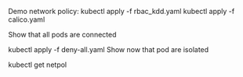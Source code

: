 Demo network policy:
kubectl apply -f rbac_kdd.yaml
kubectl apply -f calico.yaml

Show that all pods are connected

kubectl apply -f deny-all.yaml
Show now that pod are isolated

kubectl get netpol
